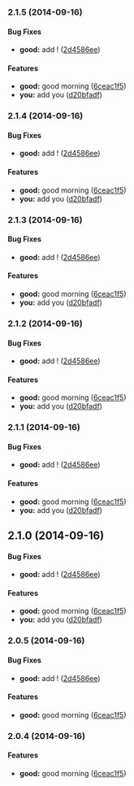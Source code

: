 ### 2.1.5 (2014-09-16)


#### Bug Fixes

* **good:** add ! ([2d4586ee](https://github.com/gavriguy/release.git/commit/2d4586ee6138248ed3627a3e31a3692aa89b7447))


#### Features

* **good:** good morning ([6ceac1f5](https://github.com/gavriguy/release.git/commit/6ceac1f52b2bfee66d8875f444e83c7a49cd8fe8))
* **you:** add you ([d20bfadf](https://github.com/gavriguy/release.git/commit/d20bfadf067e10e7179a33e4c7684a484d597a4a))


### 2.1.4 (2014-09-16)


#### Bug Fixes

* **good:** add ! ([2d4586ee](https://github.com/gavriguy/release.git/commit/2d4586ee6138248ed3627a3e31a3692aa89b7447))


#### Features

* **good:** good morning ([6ceac1f5](https://github.com/gavriguy/release.git/commit/6ceac1f52b2bfee66d8875f444e83c7a49cd8fe8))
* **you:** add you ([d20bfadf](https://github.com/gavriguy/release.git/commit/d20bfadf067e10e7179a33e4c7684a484d597a4a))


### 2.1.3 (2014-09-16)


#### Bug Fixes

* **good:** add ! ([2d4586ee](https://github.com/gavriguy/release.git/commit/2d4586ee6138248ed3627a3e31a3692aa89b7447))


#### Features

* **good:** good morning ([6ceac1f5](https://github.com/gavriguy/release.git/commit/6ceac1f52b2bfee66d8875f444e83c7a49cd8fe8))
* **you:** add you ([d20bfadf](https://github.com/gavriguy/release.git/commit/d20bfadf067e10e7179a33e4c7684a484d597a4a))


### 2.1.2 (2014-09-16)


#### Bug Fixes

* **good:** add ! ([2d4586ee](https://github.com/gavriguy/release.git/commit/2d4586ee6138248ed3627a3e31a3692aa89b7447))


#### Features

* **good:** good morning ([6ceac1f5](https://github.com/gavriguy/release.git/commit/6ceac1f52b2bfee66d8875f444e83c7a49cd8fe8))
* **you:** add you ([d20bfadf](https://github.com/gavriguy/release.git/commit/d20bfadf067e10e7179a33e4c7684a484d597a4a))


### 2.1.1 (2014-09-16)


#### Bug Fixes

* **good:** add ! ([2d4586ee](https://github.com/gavriguy/release.git/commit/2d4586ee6138248ed3627a3e31a3692aa89b7447))


#### Features

* **good:** good morning ([6ceac1f5](https://github.com/gavriguy/release.git/commit/6ceac1f52b2bfee66d8875f444e83c7a49cd8fe8))
* **you:** add you ([d20bfadf](https://github.com/gavriguy/release.git/commit/d20bfadf067e10e7179a33e4c7684a484d597a4a))


## 2.1.0 (2014-09-16)


#### Bug Fixes

* **good:** add ! ([2d4586ee](https://github.com/gavriguy/release.git/commit/2d4586ee6138248ed3627a3e31a3692aa89b7447))


#### Features

* **good:** good morning ([6ceac1f5](https://github.com/gavriguy/release.git/commit/6ceac1f52b2bfee66d8875f444e83c7a49cd8fe8))
* **you:** add you ([d20bfadf](https://github.com/gavriguy/release.git/commit/d20bfadf067e10e7179a33e4c7684a484d597a4a))


### 2.0.5 (2014-09-16)


#### Bug Fixes

* **good:** add ! ([2d4586ee](https://github.com/gavriguy/release.git/commit/2d4586ee6138248ed3627a3e31a3692aa89b7447))


#### Features

* **good:** good morning ([6ceac1f5](https://github.com/gavriguy/release.git/commit/6ceac1f52b2bfee66d8875f444e83c7a49cd8fe8))


### 2.0.4 (2014-09-16)


#### Features

* **good:** good morning ([6ceac1f5](https://github.com/gavriguy/release.git/commit/6ceac1f52b2bfee66d8875f444e83c7a49cd8fe8))

